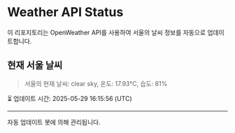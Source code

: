 
# Weather API Status

이 리포지토리는 OpenWeather API를 사용하여 서울의 날씨 정보를 자동으로 업데이트합니다.

## 현재 서울 날씨
> 서울의 현재 날씨: clear sky, 온도: 17.93°C, 습도: 81%

⏳ 업데이트 시간: 2025-05-29 16:15:56 (UTC)

---
자동 업데이트 봇에 의해 관리됩니다.
